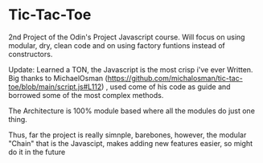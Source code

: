 # Tic-Tac-Toe
2nd Project of the Odin's Project Javascript course. Will focus on using modular, dry, clean code and on using factory funtions instead of constructors.

Update: Learned a TON, the Javascript is the most crisp i've ever Written. Big thanks to MichaelOsman (https://github.com/michalosman/tic-tac-toe/blob/main/script.js#L112) , used come of his code as guide and borrowed some of the most complex methods.

The Architecture is 100% module based where all the modules do just one thing.

Thus, far the project is really simnple, barebones, however, the modular "Chain" that is the Javascipt, makes adding new features easier, so might do it in the future
